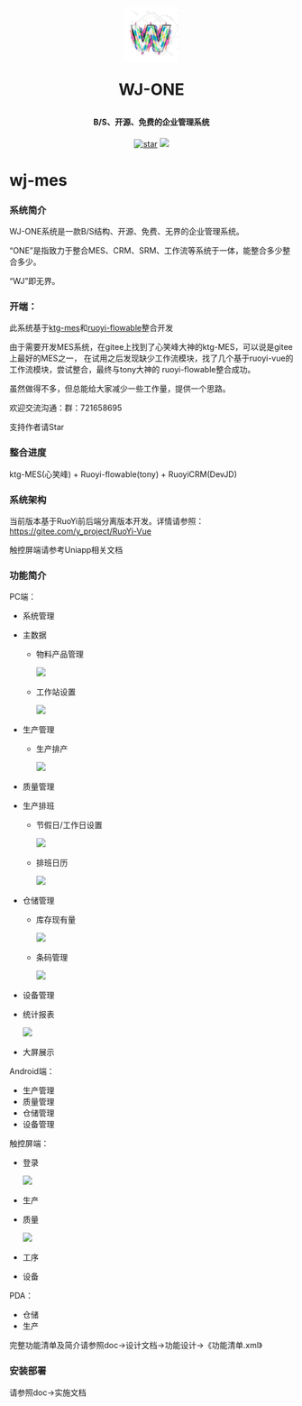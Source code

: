 <p align="center">
	<img alt="logo" width="96px" src="src/assets/logo/logo.png">
</p>
<h1 align="center" style="margin: 30px 0 30px; font-weight: bold;">WJ-ONE</h1>
<h4 align="center">B/S、开源、免费的企业管理系统</h4>
<p align="center">
<a href='https://gitee.com/vulcanw/wj-mes/stargazers'><img src='https://gitee.com/vulcanw/wj-mes/badge/star.svg?theme=dark' alt='star'></img></a>
	<a href="https://gitee.com/kutangguo/ktg-mes/blob/master/LICENSE"><img src="https://img.shields.io/github/license/mashape/apistatus.svg"></a>
</p>

# wj-mes

### 系统简介
WJ-ONE系统是一款B/S结构、开源、免费、无界的企业管理系统。

“ONE”是指致力于整合MES、CRM、SRM、工作流等系统于一体，能整合多少整合多少。

“WJ”即无界。

### 开端：
此系统基于[ktg-mes](https://gitee.com/kutangguo/ktg-mes)和[ruoyi-flowable](https://gitee.com/tony2y/RuoYi-flowable)整合开发

由于需要开发MES系统，在gitee上找到了心笑峰大神的ktg-MES，可以说是gitee上最好的MES之一，
在试用之后发现缺少工作流模块，找了几个基于ruoyi-vue的工作流模块，尝试整合，最终与tony大神的
ruoyi-flowable整合成功。

虽然做得不多，但总能给大家减少一些工作量，提供一个思路。

欢迎交流沟通：群：721658695

支持作者请Star

### 整合进度

ktg-MES(心笑峰) + Ruoyi-flowable(tony) + RuoyiCRM(DevJD)

### 系统架构

当前版本基于RuoYi前后端分离版本开发。详情请参照：https://gitee.com/y_project/RuoYi-Vue

触控屏端请参考Uniapp相关文档

### 功能简介

PC端：

- 系统管理

- 主数据

    - 物料产品管理

      ![](https://gitee.com/kutangguo/ktg-mes/raw/master/doc/%E8%AE%BE%E8%AE%A1%E6%96%87%E6%A1%A3/%E5%8E%9F%E5%9E%8B%E8%AE%BE%E8%AE%A1/%E6%88%AA%E5%9B%BE/%E7%89%A9%E6%96%99%E4%BA%A7%E5%93%81%E8%AE%BE%E7%BD%AE.png)

    - 工作站设置

      ![](https://gitee.com/kutangguo/ktg-mes/raw/master/doc/%E8%AE%BE%E8%AE%A1%E6%96%87%E6%A1%A3/%E5%8E%9F%E5%9E%8B%E8%AE%BE%E8%AE%A1/%E6%88%AA%E5%9B%BE/%E5%B7%A5%E4%BD%9C%E7%AB%99%E8%AE%BE%E7%BD%AE.png)

- 生产管理

    - 生产排产

      ![](https://gitee.com/kutangguo/ktg-mes/raw/master/doc/%E8%AE%BE%E8%AE%A1%E6%96%87%E6%A1%A3/%E5%8E%9F%E5%9E%8B%E8%AE%BE%E8%AE%A1/%E6%88%AA%E5%9B%BE/%E7%94%9F%E4%BA%A7%E6%8E%92%E4%BA%A7.png)

- 质量管理

- 生产排班

    - 节假日/工作日设置

      ![](https://gitee.com/kutangguo/ktg-mes/raw/master/doc/%E8%AE%BE%E8%AE%A1%E6%96%87%E6%A1%A3/%E5%8E%9F%E5%9E%8B%E8%AE%BE%E8%AE%A1/%E6%88%AA%E5%9B%BE/%E8%8A%82%E5%81%87%E6%97%A5%E8%AE%BE%E7%BD%AE.png)

    - 排班日历

      ![](https://gitee.com/kutangguo/ktg-mes/raw/master/doc/%E8%AE%BE%E8%AE%A1%E6%96%87%E6%A1%A3/%E5%8E%9F%E5%9E%8B%E8%AE%BE%E8%AE%A1/%E6%88%AA%E5%9B%BE/%E6%8E%92%E7%8F%AD%E6%97%A5%E5%8E%86.png)



- 仓储管理

    - 库存现有量

      ![](https://gitee.com/kutangguo/ktg-mes/raw/master/doc/%E8%AE%BE%E8%AE%A1%E6%96%87%E6%A1%A3/%E5%8E%9F%E5%9E%8B%E8%AE%BE%E8%AE%A1/%E6%88%AA%E5%9B%BE/%E5%BA%93%E5%AD%98%E7%8E%B0%E6%9C%89%E9%87%8F.png)

    - 条码管理

      ![](https://gitee.com/kutangguo/ktg-mes/raw/master/doc/%E8%AE%BE%E8%AE%A1%E6%96%87%E6%A1%A3/%E5%8E%9F%E5%9E%8B%E8%AE%BE%E8%AE%A1/%E6%88%AA%E5%9B%BE/%E6%9D%A1%E7%A0%81%E7%AE%A1%E7%90%86.png)

- 设备管理

- 统计报表

  ![](https://gitee.com/kutangguo/ktg-mes/raw/master/doc/%E8%AE%BE%E8%AE%A1%E6%96%87%E6%A1%A3/%E5%8E%9F%E5%9E%8B%E8%AE%BE%E8%AE%A1/%E6%88%AA%E5%9B%BE/%E6%8A%A5%E8%A1%A8%E8%AE%BE%E8%AE%A1.png)

- 大屏展示

Android端：

- 生产管理
- 质量管理
- 仓储管理
- 设备管理

触控屏端：

- 登录

  ![](https://gitee.com/kutangguo/ktg-mes/raw/master/doc/%E8%AE%BE%E8%AE%A1%E6%96%87%E6%A1%A3/%E5%8E%9F%E5%9E%8B%E8%AE%BE%E8%AE%A1/%E6%88%AA%E5%9B%BE/%E8%A7%A6%E6%8E%A7%E5%B1%8F-%E7%99%BB%E5%BD%95%E9%A1%B5%E9%9D%A2.png)

- 生产

- 质量

  ![](https://gitee.com/kutangguo/ktg-mes/raw/master/doc/%E8%AE%BE%E8%AE%A1%E6%96%87%E6%A1%A3/%E5%8E%9F%E5%9E%8B%E8%AE%BE%E8%AE%A1/%E6%88%AA%E5%9B%BE/%E8%A7%A6%E6%8E%A7%E5%B1%8F-%E8%B4%A8%E9%87%8F%E7%AE%A1%E7%90%86.png)

- 工序

- 设备

PDA：

- 仓储
- 生产

完整功能清单及简介请参照doc->设计文档->功能设计->《功能清单.xml》

### 安装部署

请参照doc->实施文档